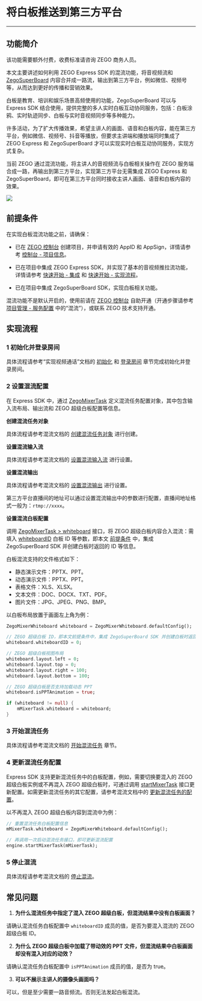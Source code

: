 # 将白板推送到第三方平台

- - -

## 功能简介

<Warning title="注意">
该功能需要额外付费，收费标准请咨询 ZEGO 商务人员。
</Warning>



本文主要讲述如何利用 ZEGO Express SDK 的混流功能，将音视频流和 [ZegoSuperBoard](/super-board-ios/product-desc/overview) 内容合并成一路流，输出到第三方平台，例如微信、视频号等，从而达到更好的传播和营销效果。

白板是教育、培训和娱乐场景高频使用的功能，ZegoSuperBoard 可以与 Express SDK 结合使用，提供完整的多人实时白板互动协同服务，包括：白板涂鸦、实时轨迹同步、白板与实时音视频同步等多种能力。

许多活动，为了扩大传播效果，希望主讲人的画面、语音和白板内容，能在第三方平台，例如微信、视频号、抖音等播放，但要求主讲端和播放端同时集成了 ZEGO Express 和 ZegoSuperBoard 才可以实现实时白板互动协同服务，实现方式复杂。

当前 ZEGO 通过混流功能，将主讲人的音视频流与白板相关操作在 ZEGO 服务端合成一路，再输出到第三方平台，实现第三方平台无需集成 ZEGO Express 和 ZegoSuperBoard，即可在第三方平台同时接收主讲人画面、语音和白板内容的效果。

<Frame width="512" height="auto" caption=""><img src="https://doc-media.zego.im/sdk-doc/Pics/Express/whiteboard_mixer.jpeg" /></Frame>

## 前提条件

在实现白板混流功能之前，请确保：

- 已在 [ZEGO 控制台](https://console.zego.im) 创建项目，并申请有效的 AppID 和 AppSign，详情请参考 [控制台 - 项目信息](/console/project-info)。
- 已在项目中集成 ZEGO Express SDK，并实现了基本的音视频推拉流功能，详情请参考 [快速开始 - 集成](https://doc-zh.zego.im/article/1241) 和 [快速开始 - 实现流程](https://doc-zh.zego.im/article/7634)。

- 已在项目中集成 ZegoSuperBoard SDK，实现白板相关功能。

<Warning title="注意">


混流功能不是默认开启的，使用前请在 [ZEGO 控制台](https://console.zego.im) 自助开通（开通步骤请参考 [项目管理 - 服务配置](/console/service-configuration/enable-stream-mixing-service) 中的“混流”），或联系 ZEGO 技术支持开通。

</Warning>




## 实现流程

### 1 初始化并登录房间

具体流程请参考“实现视频通话”文档的 [初始化](https://doc-zh.zego.im/article/7634#初始化) 和 [登录房间](https://doc-zh.zego.im/article/7634#登录房间) 章节完成初始化并登录房间。

### 2 设置混流配置

在 Express SDK 中，通过 [ZegoMixerTask](https://doc-zh.zego.im/unique-api/express-video-sdk/zh/dart_flutter/zego_express_engine/ZegoMixerTask-class.html) 定义混流任务配置对象，其中包含输入流布局、输出流和 ZEGO 超级白板配置等信息。

**创建混流任务对象**

具体流程请参考混流文档的 [创建混流任务对象](https://doc-zh.zego.im/article/10905#创建混流任务对象) 进行创建。

**设置混流输入流**

具体流程请参考混流文档的 [设置混流输入流](https://doc-zh.zego.im/article/10905#设置混流输入流) 进行设置。

**设置混流输出**

具体流程请参考混流文档的 [设置混流输出](https://doc-zh.zego.im/article/10905#设置混流输出) 进行设置。

<Note title="说明">

第三方平台直播间的地址可以通过设置混流输出中的参数进行配置，直播间地址格式一般为：`rtmp://xxxx`。

</Note>




**设置混流白板配置**

调用 [ZegoMixerTask > whiteboard](https://doc-zh.zego.im/unique-api/express-video-sdk/zh/dart_flutter/zego_express_engine/ZegoMixerTask/whiteboard.html) 接口，将 ZEGO 超级白板内容合入混流：需填入 [whiteboardID](https://doc-zh.zego.im/unique-api/express-video-sdk/zh/dart_flutter/zego_express_engine/ZegoMixerWhiteboard/whiteboardID.html) 白板 ID 等参数，即本文 [前提条件](https://doc-zh.zego.im/article/18196#2) 中，集成 ZegoSuperBoard SDK 并创建白板时返回的 ID 等信息。

<Note title="说明">

白板混流支持的文件格式如下：
- 静态演示文件：PPTX、PPT。
- 动态演示文件：PPTX、PPT。
- 表格文件：XLS、XLSX。
- 文本文件：DOC、DOCX、TXT、PDF。
- 图片文件：JPG、JPEG、PNG、BMP。

</Note>



以白板布局放置于画面左上角为例：

```dart
ZegoMixerWhiteboard whiteboard = ZegoMixerWhiteboard.defaultConfig();

// ZEGO 超级白板 ID，即本文前提条件中，集成 ZegoSuperBoard SDK 并创建白板时返回的 ID
whiteboard.whiteboardID = 0;

// ZEGO 超级白板视图布局
whiteboard.layout.left = 0;
whiteboard.layout.top = 0;
whiteboard.layout.right = 100;
whiteboard.layout.bottom = 100;

// ZEGO 超级白板是否支持加载动态 PPT
whiteboard.isPPTAnimation = true;

if (whiteboard != null) {
    mMixerTask.whiteboard = whiteboard;
}
```

### 3 开始混流任务

具体流程请参考混流文档的 [开始混流任务](https://doc-zh.zego.im/article/10905#开始混流任务) 章节。


### 4 更新混流任务配置

Express SDK 支持更新混流任务中的白板配置，例如，需要切换要混入的 ZEGO 超级白板实例或不再混入 ZEGO 超级白板时，可通过调用 [startMixerTask](https://doc-zh.zego.im/unique-api/express-video-sdk/zh/dart_flutter/zego_express_engine/ZegoExpressEngineMixer/startMixerTask.html) 接口更新配置。如需更新混流任务的其它配置，请参考混流文档中的 [更新混流任务的配置](https://doc-zh.zego.im/article/10905#更新混流任务的配置)。

以不再混入 ZEGO 超级白板内容到混流中为例：

```dart
// 重置混流任务白板配置信息
mMixerTask.whiteboard = ZegoMixerWhiteboard.defaultConfig();

// 再调用一次启动混流任务接口，即可更新混流配置
engine.startMixerTask(mMixerTask);
```

### 5 停止混流

具体流程请参考混流文档的 [停止混流](https://doc-zh.zego.im/article/10905#停止混流)。


## 常见问题

1. **为什么混流任务中指定了混入 ZEGO 超级白板，但混流结果中没有白板画面？**

  请确认混流任务白板配置中 `whiteboardID` 成员的值，是否为要混入混流的 ZEGO 超级白板 ID。

2. **为什么 ZEGO 超级白板中加载了带动效的 PPT 文件，但混流结果中白板画面却没有混入对应的动效？**

  请确认混流任务白板配置中 `isPPTAnimation` 成员的值，是否为 true。

3. **可以不展示主讲人的摄像头画面吗？**

可以，但是至少需要一路音频流。否则无法发起白板混流。
